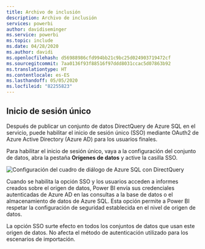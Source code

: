 ```yaml
---
title: Archivo de inclusión
description: Archivo de inclusión
services: powerbi
author: davidiseminger
ms.service: powerbi
ms.topic: include
ms.date: 04/28/2020
ms.author: davidi
ms.openlocfilehash: d56988986cfd994bb21c9bc25d024903719472cf
ms.sourcegitcommit: 7aa0136f93f88516f97ddd8031ccac5d07863b92
ms.translationtype: HT
ms.contentlocale: es-ES
ms.lasthandoff: 05/05/2020
ms.locfileid: "82255823"
---
```

## <a name="single-sign-on"></a>Inicio de sesión único

Después de publicar un conjunto de datos DirectQuery de Azure SQL en el servicio, puede habilitar el inicio de sesión único (SSO) mediante OAuth2 de Azure Active Directory (Azure AD) para los usuarios finales.

Para habilitar el inicio de sesión único, vaya a la configuración del conjunto de datos, abra la pestaña **Orígenes de datos** y active la casilla SSO.

![Configuración del cuadro de diálogo de Azure SQL con DirectQuery](media/direct-query-sso/sso-dialog.png)

Cuando se habilita la opción SSO y los usuarios acceden a informes creados sobre el origen de datos, Power BI envía sus credenciales autenticadas de Azure AD en las consultas a la base de datos o el almacenamiento de datos de Azure SQL. Esta opción permite a Power BI respetar la configuración de seguridad establecida en el nivel de origen de datos.

La opción SSO surte efecto en todos los conjuntos de datos que usan este origen de datos. No afecta el método de autenticación utilizado para los escenarios de importación.

